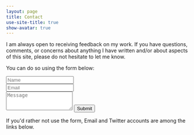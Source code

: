 ```yaml
---
layout: page
title: Contact
use-site-title: true
show-avatar: true
---
```


I am always open to receiving feedback on my work. If you have questions, comments, or concerns about anything I have written 
and/or about aspects of this site, please do not hesitate to let me know. 

You can do so using the form below:

<form action="https://formspree.io/christopher.teeter@gmail.com" method="POST" class="form" id="contact-form">
  <div class="row">
    <div class="col-xs-6">
      <input type="text" name="name" class="form-control input-lg" placeholder="Name" title="Name">
    </div>
    <div class="col-xs-6">
      <input type="email" name="_replyto" class="form-control input-lg" placeholder="Email" title="Email">
    </div>
  </div>
  <input type="hidden" name="_subject" value="New submission from cteeter.ca">
  <textarea type="text" name="content" class="form-control input-lg" placeholder="Message" title="Message" required="required" rows="3"></textarea>
  <input type="text" name="_gotcha" style="display:none">
  <input type="hidden" name="_next" value="./contact/?message=Your message was sent to Chris. Thanks!"/>
  <button type="submit" class="btn btn-lg btn-primary">Submit</button>
</form>

If you'd rather not use the form, Email and Twitter accounts are among the links below.